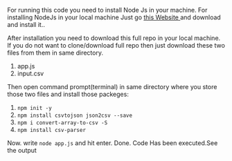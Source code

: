 
For running this code you need to install Node Js in your machine.
For installing NodeJs in your local machine Just go [this Website ](https://nodejs.org/en/download/ "NodeJS") and download and install it..

After installation you need to download this full repo in your local machine.
If you do not want to clone/download full repo then just download these two files from them in same directory.
1. app.js
2. input.csv

Then open command prompt(terminal) in same directory where you store those two files and install those packeges:
1. `npm init -y`
2. `npm install csvtojson json2csv --save`
3. `npm i convert-array-to-csv -S`
4. `npm install csv-parser`


Now. write `node app.js` and hit enter. Done. Code Has been executed.See the output
